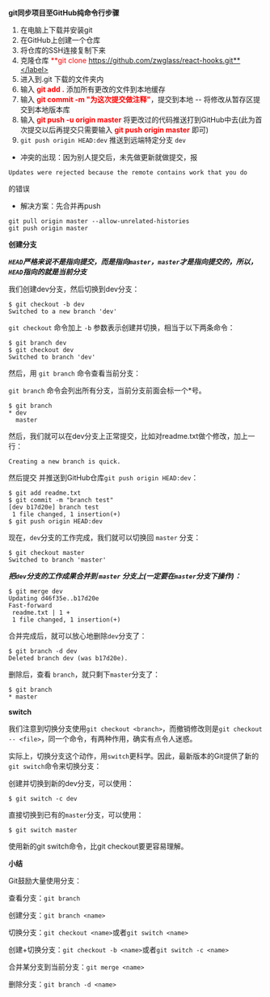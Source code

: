 **git同步项目至GitHub纯命令行步骤**

1. 在电脑上下载并安装git
2. 在GitHub上创建一个仓库
3. 将仓库的SSH连接复制下来
4. 克隆仓库 <label style="color:red">**git clone https://github.com/zwglass/react-hooks.git**</label>
5. 进入到.git 下载的文件夹内
6. 输入 <label style="color:red">**git add .**</label> 添加所有更改的文件到本地缓存
7. 输入 <label style="color:red">**git commit -m "为这次提交做注释"**</label>，提交到本地  -- 将修改从暂存区提交到本地版本库
8. 输入 <label style="color:red">**git push -u origin master**</label> 将更改过的代码推送打到GitHub中去(此为首次提交以后再提交只需要输入 <label style="color:red">**git push origin master**</label> 即可)
9. `git push origin HEAD:dev` 推送到远端特定分支 `dev`

- 冲突的出现：因为别人提交后，未先做更新就做提交，报

```
Updates were rejected because the remote contains work that you do 
```
的错误

- 解决方案：先合并再push

``` 
git pull origin master --allow-unrelated-histories
git push origin master
```

**创建分支**

***`HEAD`严格来说不是指向提交，而是指向`master`，`master`才是指向提交的，所以，`HEAD`指向的就是当前分支***

我们创建dev分支，然后切换到dev分支：

```
$ git checkout -b dev
Switched to a new branch 'dev'
```

`git checkout` 命令加上 `-b` 参数表示创建并切换，相当于以下两条命令：

```
$ git branch dev
$ git checkout dev
Switched to branch 'dev'
```

然后，用 `git branch` 命令查看当前分支：

`git branch` 命令会列出所有分支，当前分支前面会标一个*号。

```
$ git branch
* dev
  master
```

然后，我们就可以在dev分支上正常提交，比如对readme.txt做个修改，加上一行：

```
Creating a new branch is quick.
```

然后提交  并推送到GitHub仓库`git push origin HEAD:dev`：

```
$ git add readme.txt 
$ git commit -m "branch test"
[dev b17d20e] branch test
 1 file changed, 1 insertion(+)
$ git push origin HEAD:dev
```

现在，`dev`分支的工作完成，我们就可以切换回 `master` 分支：

```
$ git checkout master
Switched to branch 'master'
```

***把`dev`分支的工作成果合并到 `master` 分支上(一定要在`master`分支下操作)：***

```
$ git merge dev
Updating d46f35e..b17d20e
Fast-forward
 readme.txt | 1 +
 1 file changed, 1 insertion(+)
```

合并完成后，就可以放心地删除`dev`分支了：

```
$ git branch -d dev
Deleted branch dev (was b17d20e).
```

删除后，查看 `branch`，就只剩下`master`分支了：

```
$ git branch
* master
```

**switch**

我们注意到切换分支使用`git checkout <branch>`，而撤销修改则是`git checkout -- <file>`，同一个命令，有两种作用，确实有点令人迷惑。

实际上，切换分支这个动作，用`switch`更科学。因此，最新版本的Git提供了新的`git switch`命令来切换分支：

创建并切换到新的dev分支，可以使用：

```
$ git switch -c dev
```

直接切换到已有的`master`分支，可以使用：

```
$ git switch master
```

使用新的git switch命令，比git checkout要更容易理解。

**小结**

Git鼓励大量使用分支：

查看分支：`git branch`

创建分支：`git branch <name>`

切换分支：`git checkout <name>`或者`git switch <name>`

创建+切换分支：`git checkout -b <name>`或者`git switch -c <name>`

合并某分支到当前分支：`git merge <name>`

删除分支：`git branch -d <name>`